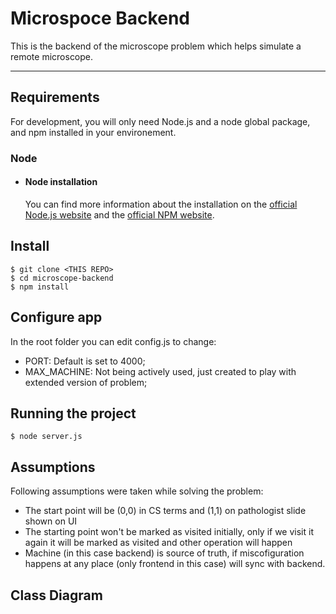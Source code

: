 
# Microspoce Backend
This is the backend of the microscope problem which helps simulate a remote microscope.

---
## Requirements

For development, you will only need Node.js and a node global package, and npm installed in your environement.

### Node

- #### Node installation
  You can find more information about the installation on the [official Node.js website](https://nodejs.org/) and the [official NPM website](https://npmjs.org/).


## Install

    $ git clone <THIS REPO>
    $ cd microscope-backend
    $ npm install

## Configure app

In the root folder you can edit config.js to change:

- PORT: Default is set to 4000;
- MAX_MACHINE: Not being actively used, just created to play with extended version of problem;

## Running the project

    $ node server.js

## Assumptions
Following assumptions were taken while solving the problem:
- The start point will be (0,0) in CS terms and (1,1) on pathologist slide shown on UI
- The starting point won't be marked as visited initially, only if we visit it again it will be marked as visited and other operation will happen
- Machine (in this case backend) is source of truth, if miscofiguration happens at any place (only frontend in this case) will sync with backend.

## Class Diagram